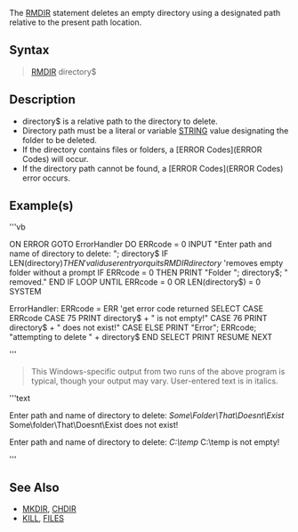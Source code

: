 The [RMDIR](RMDIR) statement deletes an empty directory using a designated path relative to the present path location.


## Syntax

> [RMDIR](RMDIR) directory$


## Description

* directory$ is a relative path to the directory to delete.
* Directory path must be a literal or variable [STRING](STRING) value designating the folder to be deleted.
* If the directory contains files or folders, a [ERROR Codes](ERROR Codes) will occur.
* If the directory path cannot be found, a [ERROR Codes](ERROR Codes) error occurs.


## Example(s)


'''vb


ON ERROR GOTO ErrorHandler
 DO
 ERRcode = 0
 INPUT "Enter path and name of directory to delete: "; directory$
 IF LEN(directory$) THEN      'valid user entry or quits
   RMDIR directory$    'removes empty folder without a prompt
   IF ERRcode = 0 THEN PRINT "Folder "; directory$; " removed."
 END IF
 LOOP UNTIL ERRcode = 0 OR LEN(directory$) = 0
SYSTEM


ErrorHandler:
ERRcode = ERR    'get error code returned
SELECT CASE ERRcode
CASE 75
    PRINT directory$ + " is not empty!"
CASE 76
    PRINT directory$ + " does not exist!"
CASE ELSE
    PRINT "Error"; ERRcode; "attempting to delete " + directory$
END SELECT
PRINT
RESUME NEXT


'''

>  This Windows-specific output from two runs of the above program is typical, though your output may vary. User-entered text is in italics.


'''text



Enter path and name of directory to delete: *Some\Folder\That\Doesnt\Exist*
Some\folder\That\Doesnt\Exist does not exist!

Enter path and name of directory to delete: *C:\temp*
C:\temp is not empty!


'''



## See Also

* [MKDIR](MKDIR), [CHDIR](CHDIR)
* [KILL](KILL), [FILES](FILES)




